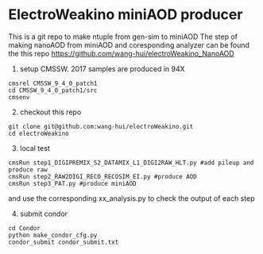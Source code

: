# ElectroWeakino miniAOD producer
This is a git repo to make ntuple from gen-sim to miniAOD
The step of making nanoAOD from miniAOD and coresponding analyzer can be found the this repo
https://github.com/wang-hui/electroWeakino_NanoAOD

1. setup CMSSW. 2017 samples are produced in 94X
```
cmsrel CMSSW_9_4_0_patch1
cd CMSSW_9_4_0_patch1/src
cmsenv
```

2. checkout this repo
```
git clone git@github.com:wang-hui/electroWeakino.git
cd electroWeakino
```

3. local test
```
cmsRun step1_DIGIPREMIX_S2_DATAMIX_L1_DIGI2RAW_HLT.py #add pileup and produce raw
cmsRun step2_RAW2DIGI_RECO_RECOSIM_EI.py #produce AOD
cmsRun step3_PAT.py #produce miniAOD
```
and use the corresponding xx_analysis.py to check the output of each step  

4. submit condor
```
cd Condor
python make_condor_cfg.py
condor_submit condor_submit.txt
```
